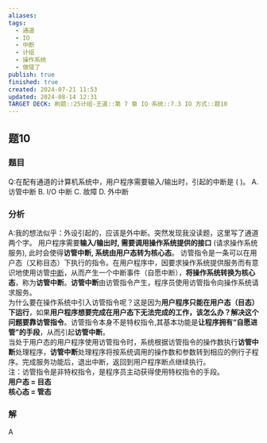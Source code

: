 ```yaml
---
aliases: 
tags:
  - 通道
  - IO
  - 中断
  - 计组
  - 操作系统
  - 做错了
publish: true
finished: true
created: 2024-07-21 11:53
updated: 2024-08-14 12:31
TARGET DECK: 刷题::25计组-王道::第 7 章 IO 系统::7.3 IO 方式::题10
---
```


## 题10
### 题目
Q:在配有通道的计算机系统中，用户程序需要输入/输出时，引起的中断是 ( )。
A. 访管中断 B. $\mathrm{I}/\mathrm{O}$ 中断 C. 故障 D. 外中断
### 分析
A:我的想法似乎：外设引起的，应该是外中断。突然发现我没读题，这里写了通道两个字。
用户程序需要**输入/输出时, 需要调用操作系统提供的接口** (请求操作系统服务), 此时会使得**访管中断, 系统由用户态转为核心态**。
访管指令是一条可以在用户态（又称目态）下执行的指令。在用户程序中，因要求操作系统提供服务而有意识地使用访管[中断](https://so.csdn.net/so/search?q*%E4%B8%AD%E6%96%AD&spm*1001.2101.3001.7020)，从而产生一个中断事件（自愿中断），**将操作系统转换为核心态**，称为**访管中断**。**访管中断**由访管指令产生，程序员使用访管指令向操作系统请求服务。  
为什么要在操作系统中引入访管指令呢？这是因为**用户程序只能在用户态（目态）下运行**，如果**用户程序想要完成在用户态下无法完成的工作，该怎么办？解决这个问题要靠访管指令**。访管指令本身不是特权指令,其基本功能是**让程序拥有“自愿进管”的手段**，从而引起**访管中断**。  
当处于用户态的用户程序使用访管指令时，系统根据访管指令的操作数执行**访管中断**处理程序，**访管中断**处理程序将按系统调用的操作数和参数转到相应的例行子程序。完成服务功能后，退出中断，返回到用户程序断点继续执行。  
注：访管指令是非特权指令，是程序员主动获得使用特权指令的手段。  
**用户态 = 目态**  
**核心态 = 管态**
### 解
A
<!--ID: 1723725340820-->
